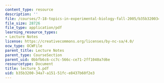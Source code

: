 ```yaml
---
content_type: resource
description: ''
file: /courses/7-18-topics-in-experimental-biology-fall-2005/b35b320034a7a15151fce8437b60f2e3_lecture_5.pdf
file_size: 28726
file_type: application/pdf
learning_resource_types:
- Lecture Notes
license: https://creativecommons.org/licenses/by-nc-sa/4.0/
ocw_type: OCWFile
parent_title: Lecture Notes
parent_type: CourseSection
parent_uid: 0bbfb6c6-cc7c-566c-ce71-2ff1040a7d6e
resourcetype: Document
title: lecture_5.pdf
uid: b35b3200-34a7-a151-51fc-e8437b60f2e3
---
```


